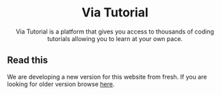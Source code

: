<h1 align="center">Via Tutorial</h1>
<p align="center">Via Tutorial is a platform that gives you access to thousands of coding tutorials allowing you to learn at your own pace.</p>

## Read this

We are developing a new version for this website from fresh. If you are looking for older version browse [here](https://github.com/imkrunal/viatutorial/tree/26acb768fcbc6278104a337add0ffcc92a0a42ff).
